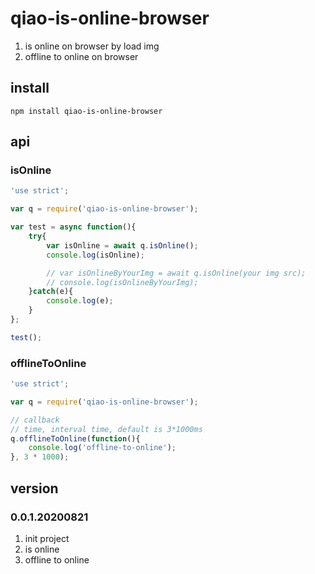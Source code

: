 # qiao-is-online-browser
1. is online on browser by load img
2. offline to online on browser

## install
```
npm install qiao-is-online-browser
```

## api
### isOnline
```javascript
'use strict';

var q = require('qiao-is-online-browser');

var test = async function(){
    try{
        var isOnline = await q.isOnline();
        console.log(isOnline);

        // var isOnlineByYourImg = await q.isOnline(your img src);
        // console.log(isOnlineByYourImg);
    }catch(e){
        console.log(e);
    }
};

test();
```

### offlineToOnline
```javascript
'use strict';

var q = require('qiao-is-online-browser');

// callback
// time, interval time, default is 3*1000ms
q.offlineToOnline(function(){
    console.log('offline-to-online');
}, 3 * 1000);
```

## version
### 0.0.1.20200821
1. init project
2. is online
3. offline to online
